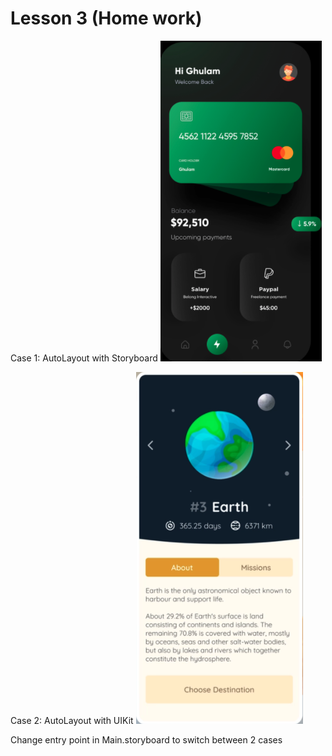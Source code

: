 # Lesson 3 (Home work)

Case 1: AutoLayout with Storyboard
![AutoLayout with Storyboard](auto_layout_storyboard.png)

Case 2: AutoLayout with UIKit
![AutoLayout with UIKit](auto_layout_uikit.png)

Change entry point in Main.storyboard to switch between 2 cases
